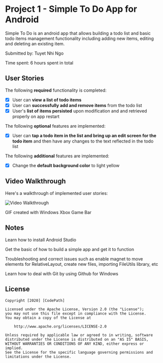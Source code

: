 # Project 1 - Simple To Do App for Android

Simple To Do is an android app that allows building a todo list and basic todo items management functionality including adding new items, editing and deleting an existing item.

Submitted by: Tuyet Nhi Ngo

Time spent: 6 hours spent in total

## User Stories

The following **required** functionality is completed:

* [x] User can **view a list of todo items**
* [x] User can **successfully add and remove items** from the todo list
* [x] User's **list of items persisted** upon modification and and retrieved properly on app restart

The following **optional** features are implemented:

* [x] User can **tap a todo item in the list and bring up an edit screen for the todo item** and then have any changes to the text reflected in the todo list

The following **additional** features are implemented:

* [x] Change the **default background color** to light yellow

## Video Walkthrough

Here's a walkthrough of implemented user stories:

<img src='https://imgur.com/zEHQpOm.gif' title='Video Walkthrough' width='' alt='Video Walkthrough' />

GIF created with Windows Xbox Game Bar

## Notes

Learn how to install Android Studio

Get the basic of how to build a simple app and get it to function

Troubleshooting and correct issues such as enable magnet to move elements for RelativeLayout, create new files, importing FileUtils library, etc

Learn how to deal with Git by using Github for Windows

## License

    Copyright [2020] [CodePath]

    Licensed under the Apache License, Version 2.0 (the "License");
    you may not use this file except in compliance with the License.
    You may obtain a copy of the License at

        http://www.apache.org/licenses/LICENSE-2.0

    Unless required by applicable law or agreed to in writing, software
    distributed under the License is distributed on an "AS IS" BASIS,
    WITHOUT WARRANTIES OR CONDITIONS OF ANY KIND, either express or implied.
    See the License for the specific language governing permissions and
    limitations under the License.

